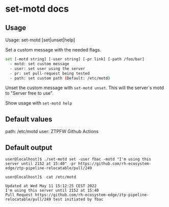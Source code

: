# set-motd docs

## Usage

Usage: set-motd [set|unset|help]

Set a custom message with the needed flags.

```bash
set [-motd string] [-user string] [-pr link] [-path /foo/bar]
  - motd: set custom message
  - user: set user using the server
  - pr:	set pull-request being tested
  - path: set custom path (Default: /etc/motd)
```

Unset the custom message with `set-motd unset`. This will the server´s motd to "Server free to use".

Show usage with `set-motd help`

## Default values

path: /etc/motd
user: ZTPFW Github Actions

## Default output

```plain
user@localhost]$ ./set-motd set -user fbac -motd "I'm using this server until 2152 at 15:40" -pr https://github.com/rh-ecosystem-edge/ztp-pipeline-relocatable/pull/249

user@localhost]$  cat /etc/motd

Updated at Wed May 11 15:12:25 CEST 2022
I'm using this server until 2152 at 15:40
Pull Request https://github.com/rh-ecosystem-edge/ztp-pipeline-relocatable/pull/249 test initiated by fbac
```

